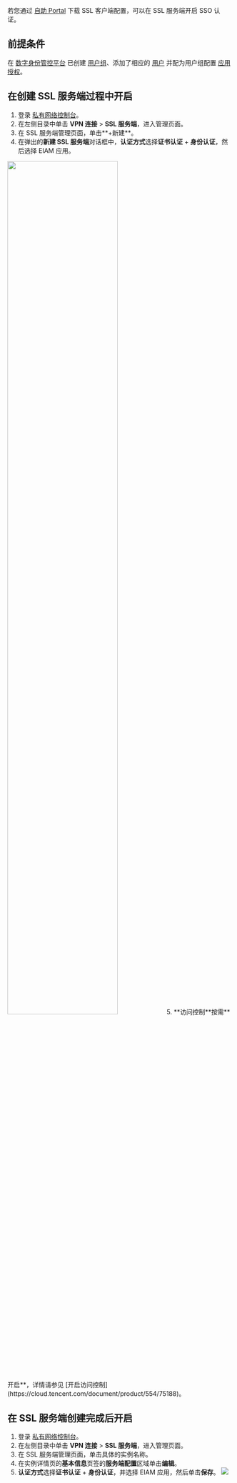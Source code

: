 若您通过 [自助 Portal](https://self-service-test.vpn.woa.com/) 下载 SSL 客户端配置，可以在 SSL 服务端开启 SSO 认证。

## 前提条件
在 [数字身份管控平台](https://console.cloud.tencent.com/eiam) 已创建 [用户组](https://cloud.tencent.com/document/product/1442/55067)、添加了相应的 [用户](https://cloud.tencent.com/document/product/1442/55066) 并配为用户组配置 [应用授权](https://cloud.tencent.com/document/product/1442/55069)。


## 在创建 SSL 服务端过程中开启
1. 登录 [私有网络控制台](https://console.cloud.tencent.com/vpc/vpc?rid=1)。
2. 在左侧目录中单击 **VPN 连接** > **SSL 服务端**，进入管理页面。
3. 在 SSL 服务端管理页面，单击**+新建**。
4. 在弹出的**新建 SSL 服务端**对话框中，**认证方式**选择**证书认证** + **身份认证**，然后选择 EIAM 应用。
<img src="https://qcloudimg.tencent-cloud.cn/raw/e84fd4674fa394c8286462da60edcd52.png" width="70%">
5. **访问控制**按需**开启**，详情请参见 [开启访问控制](https://cloud.tencent.com/document/product/554/75188)。

## 在 SSL 服务端创建完成后开启
1. 登录 [私有网络控制台](https://console.cloud.tencent.com/vpc/vpc?rid=1)。
2. 在左侧目录中单击 **VPN 连接** > **SSL 服务端**，进入管理页面。
3. 在 SSL 服务端管理页面，单击具体的实例名称。
4. 在实例详情页的**基本信息**页签的**服务端配置**区域单击**编辑**。
5. **认证方式**选择**证书认证** + **身份认证**，并选择 EIAM 应用，然后单击**保存**。
![](https://qcloudimg.tencent-cloud.cn/raw/bc4f4061b1bef06fd57b832420253ee3.png)
